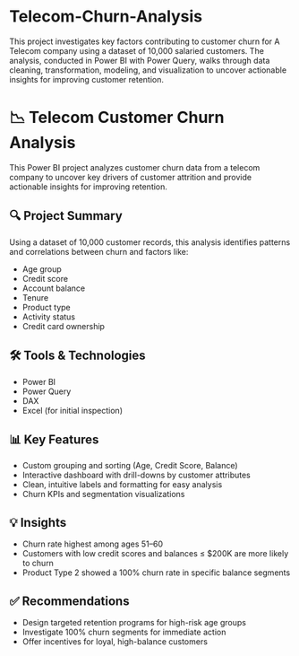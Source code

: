 # Telecom-Churn-Analysis
This project investigates key factors contributing to customer churn for A Telecom company using a dataset of 10,000 salaried customers. The analysis, conducted in Power BI with Power Query, walks through data cleaning, transformation, modeling, and visualization to uncover actionable insights for improving customer retention.

# 📉 Telecom Customer Churn Analysis

This Power BI project analyzes customer churn data from a telecom company to uncover key drivers of customer attrition and provide actionable insights for improving retention.

## 🔍 Project Summary

Using a dataset of 10,000 customer records, this analysis identifies patterns and correlations between churn and factors like:
- Age group
- Credit score
- Account balance
- Tenure
- Product type
- Activity status
- Credit card ownership

## 🛠 Tools & Technologies
- Power BI
- Power Query
- DAX
- Excel (for initial inspection)

## 📊 Key Features
- Custom grouping and sorting (Age, Credit Score, Balance)
- Interactive dashboard with drill-downs by customer attributes
- Clean, intuitive labels and formatting for easy analysis
- Churn KPIs and segmentation visualizations

## 💡 Insights
- Churn rate highest among ages 51–60
- Customers with low credit scores and balances ≤ $200K are more likely to churn
- Product Type 2 showed a 100% churn rate in specific balance segments

## ✅ Recommendations
- Design targeted retention programs for high-risk age groups
- Investigate 100% churn segments for immediate action
- Offer incentives for loyal, high-balance customers

